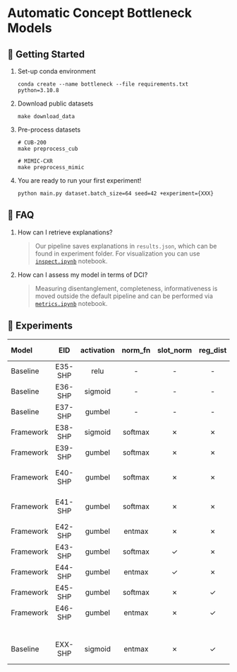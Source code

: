 # Automatic Concept Bottleneck Models

## 🚀 Getting Started
1. Set-up conda environment
    ```
    conda create --name bottleneck --file requirements.txt python=3.10.8
    ```
2. Download public datasets
    ```
    make download_data
    ```
3. Pre-process datasets
    ```
    # CUB-200
    make preprocess_cub

    # MIMIC-CXR
    make preprocess_mimic
    ```
4. You are ready to run your first experiment!
    ```
    python main.py dataset.batch_size=64 seed=42 +experiment={XXX}
    ```

## 🤔 FAQ

1. How can I retrieve explanations?
    > Our pipeline saves explanations in `results.json`, which can be found in experiment folder. For visualization you can use [`inspect.ipynb`](./autoconcept/inspect.ipynb) notebook.

2. How can I assess my model in terms of DCI?
    > Measuring disentanglement, completeness, informativeness is moved outside the default pipeline and can be performed via [`metrics.ipynb`](./autoconcept/metrics.ipynb) notebook.


## 🧬 Experiments

| Model     | EID         | activation | norm_fn  | slot_norm | reg_dist | tie_loss   |  F1-score     | Disentanglement | Completeness    | Directory      |
|:------------|:-----------:|:-----------:|:--------:|:---------:|:--------:|:----------:|:-------------:|:---------------:|:---------------:|:---------------|
| Baseline | E35-SHP | relu | - | - | - | - | X | X | X | X  |
| Baseline | E36-SHP | sigmoid | - | - | - | - | X | X | X | X  |
| Baseline | E37-SHP | gumbel | - | - | - | - | X | X | X | X  |
| Framework | E38-SHP | sigmoid | softmax | ✗ | ✗ | JS | X | X | X | X  |
| Framework | E39-SHP | gumbel | softmax | ✗ | ✗ | JS | X | X | X | X  |
| Framework | E40-SHP | gumbel | softmax | ✗ | ✗ | KL (w.r.t. $f$) | X | X | X | X  |
| Framework | E41-SHP | gumbel | softmax | ✗ | ✗ | KL (w.r.t. $c$) | X | X | X | X  |
| Framework | E42-SHP | gumbel | entmax | ✗ | ✗ | JS | X | X | X | X  |
| Framework | E43-SHP | gumbel | softmax | ✓ | ✗ | JS | X | X | X | X  |
| Framework | E44-SHP | gumbel | entmax | ✓ | ✗ | JS | X | X | X | X  |
| Framework | E45-SHP | gumbel | softmax | ✗ | ✓ | JS | X | X | X | X  |
| Framework | E46-SHP | gumbel | entmax | ✗ | ✓ | JS | X | X | X | X  |
|  |  |  |  |  |  |  |  |  |  | - |
| Baseline    | EXX-SHP     | sigmoid | entmax   |  ✗ | ✓ | KL (w.r.t. $c$) | 0.000 ± 0.0   | 0.000 ± 0.0     | 0.000 ± 0.0     | -              |
